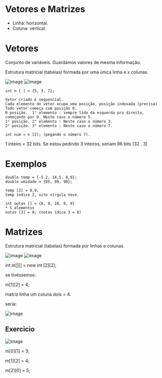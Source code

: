 # Vetores e Matrizes

* Linha: horizontal.
* Coluna: vertical.

# Vetores 

Conjunto de variáveis. Guardamos valores de mesma informação.

Estrutura matricial (tabelas) formada por uma única linha e x colunas.

![image](https://user-images.githubusercontent.com/98404361/166237731-b1a7737a-deb0-4243-80e2-a05f2025b3ab.png)
![image](https://user-images.githubusercontent.com/98404361/166238395-01922f8b-c2c4-4830-a7ca-50d1e8ece638.png)



	int n [ ] = {5, 3, 7}; 
	
	Vetor criado é sequencial.
	Cada elemento do vetor ocupa uma posição, posição indexada (precisa)
	Todo vetor começa com posição 0.
	0 posição.  1° elemento : sempre lido da esquerda pra direita, começando por 0. Neste caso o número 5.
	1° posição. 2° elemento : Neste caso o número 3.
	2° posição. 3° elemento : Neste caso o número 7.
	
	int num = n [2]; (pegando o número 7).
	
1  inteiro = 32 bits.
Se estou pedindo 3 inteiros, seriam 96 bits (32 . 3)

# Exemplos 
	
	double temp = {-5.2, 14,5, 8,9};
	double umidade = {85, 80, 90};
	
	temp [2] = 8,9;
	temp índice 2, oito vírgula nove.

	int notas [] = {8, 9, 10, 8, 9}
	* 5 elementos
	notas [3] = 8; (notas ídice 3 = 8)

# Matrizes

Estrutura matricial (tabelas) formada por linhas e colunas.  

![image](https://user-images.githubusercontent.com/98404361/166237814-3a6c5c6b-a4a8-45a2-bb19-11d6171f68dc.png)
![image](https://user-images.githubusercontent.com/98404361/166239019-79dffa93-1879-4bc6-84b6-6b9121ee863b.png)

int m[][] = new int [2][2];

se tivéssemos:

m[1][2] = 4;

matriz linha um coluna dois = 4.

seria: 

![image](https://user-images.githubusercontent.com/98404361/166239518-d5ff415a-3848-4dbf-a383-241d0d634d6c.png)

## Exercicio

![image](https://user-images.githubusercontent.com/98404361/166240081-b4ef3a59-0353-4f98-9ac9-62ed537fab94.png)

m[0][1] = 3;

m[1][2] = 4;

m[2][0] = 5;


